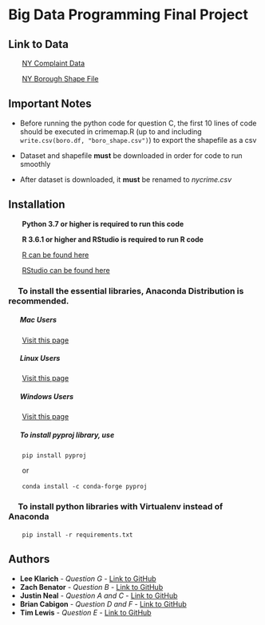 # Big Data Programming Final Project

## Link to Data
&nbsp;&nbsp;&nbsp;&nbsp;&nbsp;&nbsp; [NY Complaint Data](https://www.kaggle.com/agustinsellanes/nypd-complaint-data-historic)

&nbsp;&nbsp;&nbsp;&nbsp;&nbsp;&nbsp; [NY Borough Shape File](https://www1.nyc.gov/assets/planning/download/zip/data-maps/open-data/nybb_19d.zip)

## Important Notes
* Before running the python code for question C, the first 10 lines of code should be executed in crimemap.R (up to and including `write.csv(boro.df, "boro_shape.csv")`) to export the shapefile as a csv

* Dataset and shapefile **must** be downloaded in order for code to run smoothly

* After dataset is downloaded, it **must** be renamed to *nycrime.csv*


## Installation
&nbsp;&nbsp;&nbsp;&nbsp;&nbsp;&nbsp; **Python 3.7 or higher is required to run this code**

&nbsp;&nbsp;&nbsp;&nbsp;&nbsp;&nbsp; **R 3.6.1 or higher and RStudio is required to run R code**

&nbsp;&nbsp;&nbsp;&nbsp;&nbsp;&nbsp; [R can be found here](https://www.r-project.org/)

&nbsp;&nbsp;&nbsp;&nbsp;&nbsp;&nbsp; [RStudio can be found here](https://rstudio.com/products/rstudio/download/)


### &nbsp;&nbsp;&nbsp;&nbsp; To install the essential libraries, Anaconda Distribution is recommended.

##### &nbsp;&nbsp;&nbsp;&nbsp;&nbsp;&nbsp; Mac Users

&nbsp;&nbsp;&nbsp;&nbsp;&nbsp;&nbsp; [Visit this page](https://docs.anaconda.com/anaconda/install/mac-os/)


##### &nbsp;&nbsp;&nbsp;&nbsp;&nbsp;&nbsp; **Linux Users**

&nbsp;&nbsp;&nbsp;&nbsp;&nbsp;&nbsp; [Visit this page](https://docs.anaconda.com/anaconda/install/linux/)


##### &nbsp;&nbsp;&nbsp;&nbsp;&nbsp;&nbsp; Windows Users

&nbsp;&nbsp;&nbsp;&nbsp;&nbsp;&nbsp; [Visit this page](https://docs.anaconda.com/anaconda/install/windows/)


##### &nbsp;&nbsp;&nbsp;&nbsp;&nbsp;&nbsp; To install pyproj library, use

&nbsp;&nbsp;&nbsp;&nbsp;&nbsp;&nbsp; `pip install pyproj`

&nbsp;&nbsp;&nbsp;&nbsp;&nbsp;&nbsp; or

&nbsp;&nbsp;&nbsp;&nbsp;&nbsp;&nbsp; `conda install -c conda-forge pyproj`


### &nbsp;&nbsp;&nbsp;&nbsp; To install python libraries with Virtualenv instead of Anaconda

&nbsp;&nbsp;&nbsp;&nbsp;&nbsp;&nbsp; `pip install -r requirements.txt`

## Authors
* **Lee Klarich** - *Question G* - [Link to GitHub](https://github.com/leeklarich)
* **Zach Benator** - *Question B* - [Link to GitHub](https://github.com/benator)
* **Justin Neal** - *Question A and C* - [Link to GitHub](https://github.com/JustinJNEAL)
* **Brian Cabigon** - *Question D and F* - [Link to GitHub](https://github.com/bcabio)
* **Tim Lewis** - *Question E* - [Link to GitHub](https://github.com/timleelewis)    